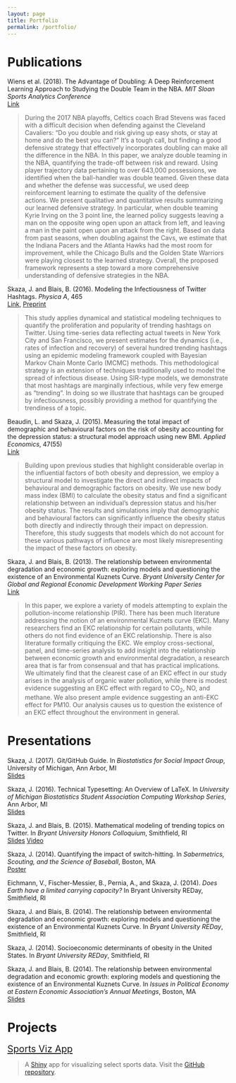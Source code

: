 ```yaml
---
layout: page
title: Portfolio
permalink: /portfolio/
---
```


# Publications

Wiens et al. (2018). The Advantage of Doubling: A Deep Reinforcement Learning Approach to Studying the Double Team in the NBA. *MIT Sloan Sports Analytics Conference*  
[Link](http://www.sloansportsconference.com/wp-content/uploads/2018/02/2010.pdf)
>During the 2017 NBA playoffs, Celtics coach Brad Stevens was faced with a difficult decision when defending against the Cleveland Cavaliers: “Do you double and risk giving up easy shots, or stay at home and do the best you can?” It’s a tough call, but finding a good defensive strategy that effectively incorporates doubling can make all the difference in the NBA. In this paper, we analyze double teaming in the NBA, quantifying the trade-off between risk and reward. Using player trajectory data pertaining to over 643,000 possessions, we identified when the ball-handler was double teamed. Given these data and whether the defense was successful, we used deep reinforcement learning to estimate the quality of the defensive actions. We present qualitative and quantitative results summarizing our learned defensive strategy. In particular, when double teaming Kyrie Irving on the 3 point line, the learned policy suggests leaving a man on the opposite wing open upon an attack from left, and leaving a man in the paint open upon an attack from the right. Based on data from past seasons, when doubling against the Cavs, we estimate that the Indiana Pacers and the Atlanta Hawks had the most room for improvement, while the Chicago Bulls and the Golden State Warriors were playing closest to the learned strategy. Overall, the proposed framework represents a step toward a more comprehensive understanding of defensive strategies in the NBA.

Skaza, J. and Blais, B. (2016). Modeling the Infectiousness of Twitter Hashtags. *Physica A*, 465   
[Link](http://dx.doi.org/10.1016/j.physa.2016.08.038),
[Preprint](http://arxiv.org/abs/1603.00074)
>This study applies dynamical and statistical modeling techniques to quantify the proliferation and popularity of trending hashtags on Twitter. Using time-series data reflecting actual tweets in New York City and San Francisco, we present estimates for the dynamics (i.e., rates of infection and recovery) of several hundred trending hashtags using an epidemic modeling framework coupled with Bayesian Markov Chain Monte Carlo (MCMC) methods. This methodological strategy is an extension of techniques traditionally used to model the spread of infectious disease. Using SIR-type models, we demonstrate that most hashtags are marginally infectious, while very few emerge as “trending”. In doing so we illustrate that hashtags can be grouped by infectiousness, possibly providing a method for quantifying the trendiness of a topic.

Beaudin, L. and Skaza, J. (2015). Measuring the total impact of demographic and behavioural factors on the risk of obesity accounting for the depression status: a structural model approach using new BMI. *Applied Economics*, 47(55)  
[Link](http://www.tandfonline.com/eprint/QUuqdIWAicuGi2EeEmBF/full)
>Building upon previous studies that highlight considerable overlap in the influential factors of both obesity and depression, we employ a structural model to investigate the direct and indirect impacts of behavioural and demographic factors on obesity. We use new body mass index (BMI) to calculate the obesity status and find a significant relationship between an individual’s depression status and his/her obesity status. The results and simulations imply that demographic and behavioural factors can significantly influence the obesity status both directly and indirectly through their impact on depression. Therefore, this study suggests that models which do not account for these various pathways of influence are most likely misrepresenting the impact of these factors on obesity.

Skaza, J. and Blais, B. (2013). The relationship between environmental degradation and
economic growth: exploring models and questioning the existence of an Environmental Kuznets
Curve. *Bryant University Center for Global and Regional Economic Development Working Paper
Series*  
[Link](http://papers.ssrn.com/sol3/papers.cfm?abstract_id=2346173)
>In this paper, we explore a variety of models attempting to explain the pollution-income relationship (PIR). There has been much literature addressing the notion of an environmental Kuznets curve (EKC). Many researchers find an EKC relationship for certain pollutants, while others do not find evidence of an EKC relationship. There is also literature formally critiquing the EKC. We employ cross-sectional, panel, and time-series analysis to add insight into the relationship between economic growth and environmental degradation, a research area that is far from consensual and that has practical implications. We ultimately find that the clearest case of an EKC effect in our study arises in the analysis of organic water pollution, while there is modest evidence suggesting an EKC effect with regard to CO<sub>2</sub>, NO, and methane. We also present ample evidence suggesting an anti-EKC effect for PM10. Our analysis causes us to question the existence of an EKC effect throughout the environment in general.

# Presentations


Skaza, J. (2017). Git/GitHub Guide. In *Biostatistics for Social Impact Group*, University of Michigan, Ann Arbor, MI   
[Slides](/assets/git-slash-github.pdf)

Skaza, J. (2016). Technical Typesetting: An Overview of LaTeX. In *University of Michigan Biostatistics Student Association Computing Workshop Series*, Ann Arbor, MI  
[Slides](/assets/technical-typesetting.pdf)

Skaza, J. and Blais, B. (2015). Mathematical modeling of trending topics on Twitter. In *Bryant University Honors Colloquium*, Smithfield, RI  
[Slides](/assets/twitter-modeling.pdf)
<a href="https://www.youtube.com/watch?v=4jsj-F8uP1E">Video</a>

Skaza, J. (2014). Quantifying the impact of switch-hitting. In *Sabermetrics, Scouting, and the Science of Baseball*, Boston, MA  
[Poster](/assets/quantifying-switch-hitting.pdf)

Eichmann, V., Fischer-Messier, B., Pernia, A., and Skaza, J. (2014). *Does Earth have a limited carrying capacity?* In Bryant University REDay, Smithfield, RI

Skaza, J. and Blais, B. (2014). The relationship between environmental degradation and
economic growth: exploring models and questioning the existence of an Environmental Kuznets
Curve. In *Bryant University REDay*, Smithfield, RI

Skaza, J. (2014). Socioeconomic determinants of obesity in the United States. In *Bryant University REDay*, Smithfield, RI

Skaza, J. and Blais, B. (2014). The relationship between environmental degradation and
economic growth: exploring models and questioning the existence of an Environmental Kuznets
Curve. In *Issues in Political Economy at Eastern Economic Association’s Annual Meetings*, Boston, MA  
[Slides](/assets/kuznets.pdf)

# Projects

<span style="font-size:150%">[Sports Viz App](https://jskaza.shinyapps.io/sports-viz-app/)</span>

> A [Shiny](http://shiny.rstudio.com/) app for visualizing select sports data. Visit the [GitHub repository](https://github.com/jskaza/shiny-sports-app).






